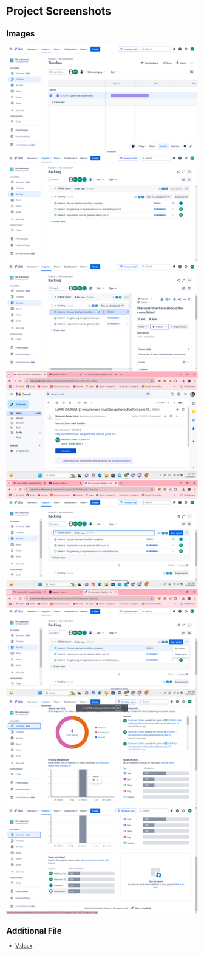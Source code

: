 # Project Screenshots

## Images
![Screenshot 4](Screenshot%20(4).png)  
![Screenshot 5](Screenshot%20(5).png)  
![Screenshot 6](Screenshot%20(6).png)  
![Screenshot 7](Screenshot%20(7).png)  
![Screenshot 8](Screenshot%20(8).png)  
![Screenshot 9](Screenshot%20(9).png)  
![Screenshot 10](Screenshot%20(10).png)  
![Screenshot 11](Screenshot%20(11).png)  

## Additional File
- [V.docx](V.docx)
